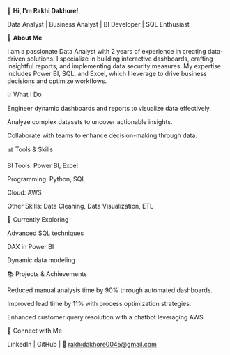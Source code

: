 👋 **Hi, I'm Rakhi Dakhore!**

Data Analyst | Business Analyst | BI Developer | SQL Enthusiast

🚀 **About Me**

I am a passionate Data Analyst with 2 years of experience in creating data-driven solutions. I specialize in building interactive dashboards, crafting insightful reports, and implementing data security measures. My expertise includes Power BI, SQL, and Excel, which I leverage to drive business decisions and optimize workflows.

💡 What I Do

Engineer dynamic dashboards and reports to visualize data effectively.

Analyze complex datasets to uncover actionable insights.

Collaborate with teams to enhance decision-making through data.

📊 Tools & Skills

BI Tools: Power BI, Excel

Programming: Python, SQL

Cloud: AWS

Other Skills: Data Cleaning, Data Visualization, ETL

🌱 Currently Exploring

Advanced SQL techniques

DAX in Power BI

Dynamic data modeling

📚 Projects & Achievements

Reduced manual analysis time by 90% through automated dashboards.

Improved lead time by 11% with process optimization strategies.

Enhanced customer query resolution with a chatbot leveraging AWS.

🔗 Connect with Me

LinkedIn
 | GitHub
 | 📧 rakhidakhore0045@gmail.com



